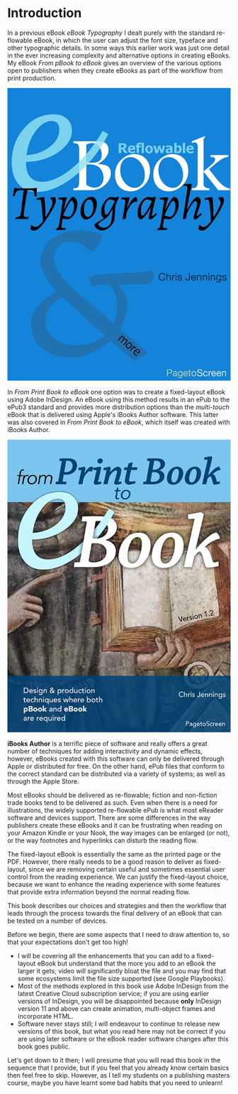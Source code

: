 # Introduction
In a previous eBook *eBook Typography* I dealt purely with the standard re-flowable eBook, in which the user can adjust the font size, typeface and other typographic details. In some ways this earlier work was just one detail in the ever increasing complexity and alternative options in creating eBooks. My eBook *From pBook to eBook* gives an overview of the various options open to publishers when they create eBooks as part of the workflow from print production.

[![The cover image for eBook Typography - a reflowable eBook](/images/2017/04/ebooktypography6s.jpg)](/images/2017/04/ebooktypography6s.jpg)

In *From Print Book to eBook* one option was to create a fixed-layout eBook using Adobe InDesign. An eBook using this method results in an ePub to the ePub3 standard and provides more distribution options than the *multi-touch* eBook that is delivered using Apple's iBooks Author software. This latter was also covered in *From Print Book to eBook*, which itself was created with iBooks Author.

[![The cover for 'From Print Book to eBook'](/images/2017/04/cover12s.jpg)](/images/2017/04/cover12s.jpg)

**iBooks Author** is a terrific piece of software and really offers a great number of techniques for adding interactivity and dynamic effects, however, eBooks created with this software can only be delivered through Apple or distributed for free. On the other hand, ePub files that conform to the correct standard can be distributed via a variety of systems; as well as through the Apple Store.

Most eBooks should be delivered as re-flowable; fiction and non-fiction trade books tend to be delivered as such. Even when there is a need for illustrations, the widely supported re-flowable ePub is what most eReader software and devices support. There are some differences in the way publishers create these eBooks and it can be frustrating when reading on your Amazon Kindle or your Nook, the way images can be enlarged (or not), or the way footnotes and hyperlinks can disturb the reading flow.

The fixed-layout eBook is essentially the same as the printed page or the PDF. However, there really needs to be a good reason to deliver as fixed-layout, since we are removing certain useful and sometimes essential user control from the reading experience. We can justify the fixed-layout choice, because we want to enhance the reading experience with some features that provide extra information beyond the normal reading flow.

This book describes our choices and strategies and then the workflow that leads through the process towards the final delivery of an eBook that can be tested on a number of devices.

Before we begin, there are some aspects that I need to draw attention to, so that your expectations don't get too high!

- I will be covering all the enhancements that you can add to a fixed-layout eBook but understand that the more you add to an eBook the larger it gets; video will significantly bloat the file and you may find that some ecosystems limit the file size supported (see Google Playbooks).
- Most of the methods explored in this book use Adobe InDesign from the latest Creative Cloud subscription service; if you are using earlier versions of InDesign, you will be disappointed because **only** InDesign version 11 and above can create animation, multi-object frames and incorporate HTML.
- Software never stays still; I will endeavour to continue to release new versions of this book, but what you read here may not be correct if you are using later software or the eBook reader software changes after this book goes public.

Let's get down to it then; I will presume that you will read this book in the sequence that I provide, but if you feel that you already know certain basics then feel free to skip. However, as I tell my students on a publishing masters course, maybe you have learnt some bad habits that you need to unlearn!
